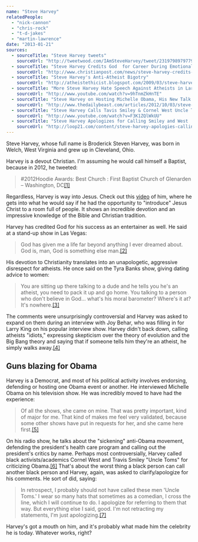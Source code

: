 ```yaml
---
name: "Steve Harvey"
relatedPeople:
  - "nick-cannon"
  - "chris-rock"
  - "t-d-jakes"
  - "martin-lawrence"
date: "2013-01-21"
sources:
  - sourceTitle: "Steve Harvey tweets"
    sourceUrl: "http://tweetwood.com/IAmSteveHarvey/tweet/231979897977966593"
  - sourceTitle: "Steve Harvey Credits God  for Career During Emotional Final Comedy Show"
    sourceUrl: "http://www.christianpost.com/news/steve-harvey-credits-god-for-career-during-emotional-final-comedy-show-79555/"
  - sourceTitle: "Steve Harvey's Anti-Atheist Bigotry"
    sourceUrl: "http://atheistethicist.blogspot.com/2009/03/steve-harveys-anti-atheist-bigotry.html"
  - sourceTitle: "More Steve Harvey Hate Speech Against Atheists in Larry King Interview with Joy Behar."
    sourceUrl: "http://www.youtube.com/watch?v=9hTnmZkHnTE"
  - sourceTitle: "Steve Harvey on Hosting Michelle Obama, His New Talk Show & More"
    sourceUrl: "http://www.thedailybeast.com/articles/2012/10/03/steve-harvey-on-hosting-michelle-obama-his-new-talk-show-more.html"
  - sourceTitle: "Steve Harvey Calls Tavis Smiley & Cornel West Uncle Toms For Criticizing Obama"
    sourceUrl: "http://www.youtube.com/watch?v=F3K1ZQlWkUU"
  - sourceTitle: "Steve Harvey Apologizes for Calling Smiley and West 'Uncle Toms.'"
    sourceUrl: "http://loop21.com/content/steve-harvey-apologies-calling-smiley-and-west-uncle-tom"
---
```


Steve Harvey, whose full name is Broderick Steven Harvey, was born in Welch, West Virginia and grew up in Cleveland, Ohio.

Harvey is a devout Christian. I'm assuming he would call himself a Baptist, because in 2012, he tweeted:

>#2012Hoodie Awards: Best Church : First Baptist Church of Glenarden – Washington, DC<a class="source-citation" href="#http://tweetwood.com/IAmSteveHarvey/tweet/231979897977966593" title="Steve Harvey tweets">[1]</a>

Regardless, Harvey is way into Jesus. Check out this [video](http://www.youtube.com/watch?v=ZDpmBfncbjw) of him, where he gets into what he would say if he had the opportunity to "introduce" Jesus Christ to a room full of people. It shows an incredible devotion and an impressive knowledge of the Bible and Christian tradition.

Harvey has credited God for his success as an entertainer as well. He said at a stand-up show in Las Vegas:

>God has given me a life far beyond anything I ever dreamed about. God is, man, God is something else man.<a class="source-citation" href="#http://www.christianpost.com/news/steve-harvey-credits-god-for-career-during-emotional-final-comedy-show-79555/" title="Steve Harvey Credits God  for Career During Emotional Final Comedy Show">[2]</a>

His devotion to Christianity translates into an unapologetic, aggressive disrespect for atheists. He once said on the Tyra Banks show, giving dating advice to women:

>You are sitting up there talking to a dude and he tells you he's an atheist, you need to pack it up and go home. You talking to a person who don't believe in God… what's his moral barometer? Where's it at? It's nowhere.<a class="source-citation" href="#http://atheistethicist.blogspot.com/2009/03/steve-harveys-anti-atheist-bigotry.html" title="Steve Harvey&apos;s Anti-Atheist Bigotry">[3]</a>

The comments were unsurprisingly controversial and Harvey was asked to expand on them during an interview with Joy Behar, who was filling in for Larry King on his popular interview show. Harvey didn't back down, calling atheists "idiots," expressing skepticism over the theory of evolution and the Big Bang theory and saying that if someone tells him they're an atheist, he simply walks away.<a class="source-citation" href="#http://www.youtube.com/watch?v=9hTnmZkHnTE" title="More Steve Harvey Hate Speech Against Atheists in Larry King Interview with Joy Behar.">[4]</a>

## Guns blazing for Obama

Harvey is a Democrat, and most of his political activity involves endorsing, defending or hosting one Obama event or another. He interviewed Michelle Obama on his television show. He was incredibly moved to have had the experience:

>Of all the shows, she came on mine. That was pretty important, kind of major for me. That kind of makes me feel very validated, because some other shows have put in requests for her, and she came here first.<a class="source-citation" href="#http://www.thedailybeast.com/articles/2012/10/03/steve-harvey-on-hosting-michelle-obama-his-new-talk-show-more.html" title="Steve Harvey on Hosting Michelle Obama, His New Talk Show &amp; More">[5]</a>

On his radio show, he talks about the "sickening" anti-Obama movement, defending the president's health care program and calling out the president's critics by name. Perhaps most controversially, Harvey called black activists/academics Cornel West and Travis Smiley "Uncle Toms" for criticizing Obama.<a class="source-citation" href="#http://www.youtube.com/watch?v=F3K1ZQlWkUU" title="Steve Harvey Calls Tavis Smiley &amp; Cornel West Uncle Toms For Criticizing Obama">[6]</a> That's about the worst thing a black person can call another black person and Harvey, again, was asked to clarify/apologize for his comments. He sort of did, saying:

>In retrospect, I probably should not have called these men 'Uncle Toms.' I wear so many hats that sometimes as a comedian, I cross the line, which I will continue to do. I apologize for referring to them that way. But everything else I said, good. I'm not retracting my statements, I'm just apologizing.<a class="source-citation" href="#http://loop21.com/content/steve-harvey-apologies-calling-smiley-and-west-uncle-tom" title="Steve Harvey Apologizes for Calling Smiley and West &apos;Uncle Toms.&apos;">[7]</a>

Harvey's got a mouth on him, and it's probably what made him the celebrity he is today. Whatever works, right?